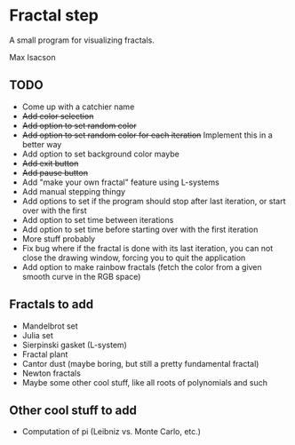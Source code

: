Fractal step
============

A small program for visualizing fractals.

Max Isacson

TODO
----
- Come up with a catchier name
- ~~Add color selection~~
- ~~Add option to set random color~~
- ~~Add option to set random color for each iteration~~ Implement this in a better way
- Add option to set background color maybe
- ~~Add exit button~~
- ~~Add pause button~~
- Add "make your own fractal" feature using L-systems
- Add manual stepping thingy
- Add options to set if the program should stop after last iteration, or start over with the first
- Add option to set time between iterations
- Add option to set time before starting over with the first iteration
- More stuff probably
- Fix bug where if the fractal is done with its last iteration, you can not close the drawing window, forcing you to quit the application
- Add option to make rainbow fractals (fetch the color from a given smooth curve in the RGB space)

Fractals to add
---------------

- Mandelbrot set
- Julia set
- Sierpinski gasket (L-system)
- Fractal plant
- Cantor dust (maybe boring, but still a pretty fundamental fractal)
- Newton fractals
- Maybe some other cool stuff, like all roots of polynomials and such

Other cool stuff to add
-----------------------

- Computation of pi (Leibniz vs. Monte Carlo, etc.)

